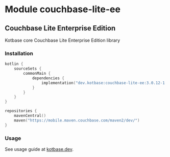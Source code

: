 # Module couchbase-lite-ee

## Couchbase Lite Enterprise Edition

Kotbase core Couchbase Lite Enterprise Edition library

### Installation

```kotlin
kotlin {
    sourceSets {
        commonMain {
            dependencies {
                implementation("dev.kotbase:couchbase-lite-ee:3.0.12-1.0.0")
            }
        }
    }
}
```

```kotlin
repositories {
    mavenCentral()
    maven("https://mobile.maven.couchbase.com/maven2/dev/")
}
```

### Usage

See usage guide at [kotbase.dev](https://kotbase.dev/).
